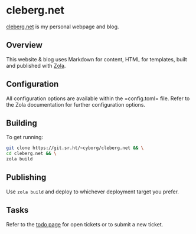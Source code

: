 # cleberg.net

[cleberg.net](https://cleberg.net) is my personal webpage and blog.

## Overview

This website & blog uses Markdown for content, HTML for templates, built and
published with [Zola](https://getzola.org).

## Configuration

All configuration options are available within the =config.toml= file. Refer to
the Zola documentation for further configuration options.

## Building

To get running:

```sh
git clone https://git.sr.ht/~cyborg/cleberg.net && \
cd cleberg.net && \
zola build
```

## Publishing

Use `zola build` and deploy to whichever deployment target you prefer.

## Tasks

Refer to the [todo page](https://todo.sr.ht/~cyborg/cleberg.net) for open
tickets or to submit a new ticket.
